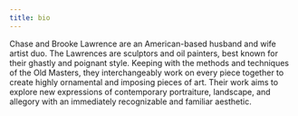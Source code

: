 ```yaml
---
title: bio
---
```

Chase and Brooke Lawrence are an American-based husband and wife artist duo. The Lawrences are sculptors and oil painters, best known for their ghastly and poignant style. Keeping with the methods and techniques of the Old Masters, they interchangeably work on every piece together to create highly ornamental and imposing pieces of art. Their work aims to explore new expressions of contemporary portraiture, landscape, and allegory with an immediately recognizable and familiar aesthetic.